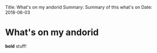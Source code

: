 Title:          What's on my andorid
Summary:        Summary of this what's on
Date:           2018-06-03

# What's on my andorid
**bold** stuff!
